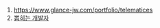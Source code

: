 1. https://www.glance-jw.com/portfolio/telematices
2. [뽑히는 개발자](https://makerjun.notion.site/x-bcf1f3f444104a1db51e21d48089472f)
